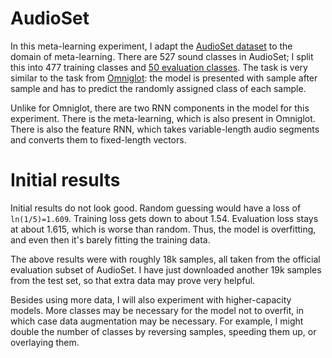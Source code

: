 # AudioSet

In this meta-learning experiment, I adapt the [AudioSet dataset](https://research.google.com/audioset/) to the domain of meta-learning. There are 527 sound classes in AudioSet; I split this into 477 training classes and [50 evaluation classes](eval_classes.txt). The task is very similar to the task from [Omniglot](../omniglot): the model is presented with sample after sample and has to predict the randomly assigned class of each sample.

Unlike for Omniglot, there are two RNN components in the model for this experiment. There is the meta-learning, which is also present in Omniglot. There is also the feature RNN, which takes variable-length audio segments and converts them to fixed-length vectors.

# Initial results

Initial results do not look good. Random guessing would have a loss of `ln(1/5)=1.609`. Training loss gets down to about 1.54. Evaluation loss stays at about 1.615, which is worse than random. Thus, the model is overfitting, and even then it's barely fitting the training data.

The above results were with roughly 18k samples, all taken from the official evaluation subset of AudioSet. I have just downloaded another 19k samples from the test set, so that extra data may prove very helpful.

Besides using more data, I will also experiment with higher-capacity models. More classes may be necessary for the model not to overfit, in which case data augmentation may be necessary. For example, I might double the number of classes by reversing samples, speeding them up, or overlaying them.
